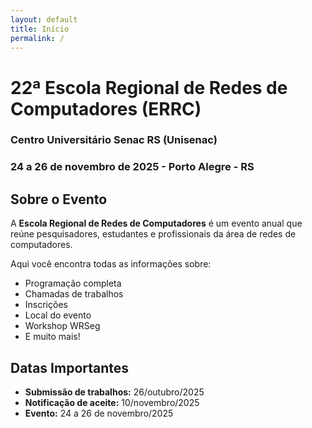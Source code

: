 ```yaml
---
layout: default
title: Início
permalink: /
---
```


# 22ª Escola Regional de Redes de Computadores (ERRC)

### Centro Universitário Senac RS **(Unisenac)**

### 24 a 26 de novembro de 2025 - Porto Alegre - RS

## Sobre o Evento

A **Escola Regional de Redes de Computadores** é um evento anual que reúne pesquisadores, estudantes e profissionais da área de redes de computadores.

Aqui você encontra todas as informações sobre:
- Programação completa
- Chamadas de trabalhos
- Inscrições
- Local do evento
- Workshop WRSeg
- E muito mais!

## Datas Importantes

- **Submissão de trabalhos:** 26/outubro/2025
- **Notificação de aceite:** 10/novembro/2025
- **Evento:** 24 a 26 de novembro/2025
